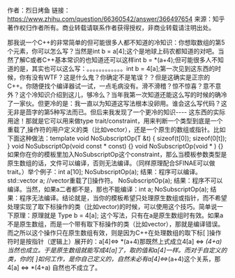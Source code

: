 作者：烈日烤鱼
链接：https://www.zhihu.com/question/66360542/answer/366497654
来源：知乎
著作权归作者所有。商业转载请联系作者获得授权，非商业转载请注明出处。

那我说一个C++的非常简单的但可能很多人都不知道的冷知识：你想取数组的第5个元素，你可以怎么写？当然是int b = a[4];这个是地球上码农都知道的对吧。当然了解C或者C++基本常识的也知道还可以这样int b = *(a+4);但可能很多人不知道的是，其实也可以这么写：。。。。。。。。。。。。int b = 4[a];第一次见到这东西的时候，你有没有WTF？这是什么鬼？你确定不是笔误？？但是这确实是正宗的C++。你随便找个编译器试一试，一点毛病没有。滑不滑稽？惊不惊喜？意不意外？这个冷知识介绍到这儿，够冷么？当年我第一次知道还能这么写的时候的确冷了一家伙。但更冷的是：我一直以为知道这写法根本没卵用。谁会这么写代码？这无非是茴字的第5种写法而已。但后来我发现了一个更冷的知识---- 这东西的实际用途！那就是它可以用来做type trait/constraint，用来判断一个类型到底是一个重载了[ ](取下标)操作符的用户定义的类（比如vector），还是一个原生的数组或指针。比如下面这种做法：template <typename T>
void NoSubscriptOp(T &t)
{
 sizeof(t[0]);
 sizeof(0[t]);
}
void NoSubscriptOp(void const * const)
{}
void NoSubscriptOp(void * )
{}
如果你在你的模板里加入NoSubscriptOp这个constraint，那么当模板参数类型是原生数组的话，文件可以编译，否则无法编译。（同样原理配合SFINAE可以做trait。）举个例子：int a[10];
NoSubscriptOp(a);
结果：程序可以编译。std::vector<int> a;  //vector重载了[]操作符。
NoSubscriptOp(a);
结果：程序不可以编译。当然，如果a二者都不是，那也不能编译：int a;
NoSubscriptOp(a);
结果：程序无法编译。结论就是，当你的模板希望只处理原生数组或指针，而不希望处理实现了取下标操作的类（比如vector)的时候，可以使用这个技巧。简单说一下原理：原理就是 Type b = 4[a]; 这个写法，只有在a是原生数组时有效。如果a不是原生数组，而是一个带有取下标操作的类（比如vector），那就是编译错误。而之所以这个操作只在原生数组有效，则是因为C++在处理数组的取下标[ ]操作符时是按指针（逻辑上）展开的：a[4]<=> *(a+4)那既然上式成立4[a] <=> *(4+a) 当然也成立。于是原生数组就能写成4[a]了，取的值和a[4]一样。而对于自定义的类，你的[ ]如何工作，是你自己定义的，自然未必有a[4]<=>*(a+4)这个关系，那4[a] <=> *(4+a) 自然也不成立了。